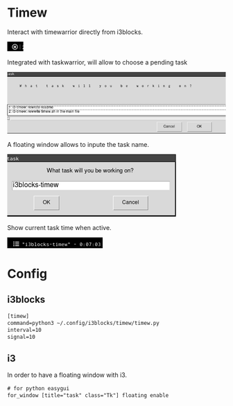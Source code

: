 # Timew

Interact with timewarrior directly from i3blocks.

![no active task](i3blocks-timew-01.png)

Integrated with taskwarrior, will allow to choose a pending task

![First windows with taskwarrior pending tasks](i3blocks-timew-04.png)

A floating window allows to inpute the task name.

![floating windows to input task name](i3blocks-timew-02.png)

Show current task time when active.

![active task, time tracking](i3blocks-timew-03.png)

# Config

## i3blocks

```
[timew]
command=python3 ~/.config/i3blocks/timew/timew.py
interval=10
signal=10
```

## i3

In order to have a floating window with i3.

```
# for python easygui
for_window [title="task" class="Tk"] floating enable
```
